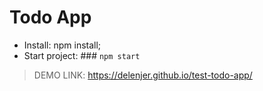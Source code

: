 # Todo App

 - Install: npm install;
 - Start project: ### `npm start`

> DEMO LINK: https://delenjer.github.io/test-todo-app/
